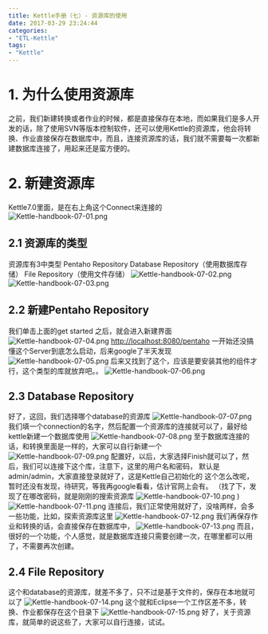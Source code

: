 ```yaml
---
title: Kettle手册（七）- 资源库的使用
date: 2017-03-29 23:24:44
categories:
- "ETL-Kettle"
tags:
- "Kettle"
---
```

# 1. 为什么使用资源库
之前，我们新建转换或者作业的时候，都是直接保存在本地，而如果我们是多人开发的话，除了使用SVN等版本控制软件，还可以使用Kettle的资源库，他会将转换、作业直接保存在数据库中，而且，连接资源库的话，我们就不需要每一次都新建数据库连接了，用起来还是蛮方便的。

# 2. 新建资源库
Kettle7.0里面，是在右上角这个Connect来连接的
![Kettle-handbook-07-01.png](http://7xl61k.com1.z0.glb.clouddn.com/Kettle-handbook-07-01.png-blog.photo)

<!-- more -->

## 2.1 资源库的类型
资源库有3中类型
Pentaho Repository
Database Repository（使用数据库存储）
File Repository（使用文件存储）
![Kettle-handbook-07-02.png](http://7xl61k.com1.z0.glb.clouddn.com/Kettle-handbook-07-02.png-blog.photo)
![Kettle-handbook-07-03.png](http://7xl61k.com1.z0.glb.clouddn.com/Kettle-handbook-07-03.png-blog.photo)

## 2.2 新建Pentaho Repository
我们单击上面的get started 之后，就会进入新建界面
![Kettle-handbook-07-04.png](http://7xl61k.com1.z0.glb.clouddn.com/Kettle-handbook-07-04.png-blog.photo)
[http://localhost:8080/pentaho](http://localhost:8080/pentaho)
一开始还没搞懂这个Server到底怎么启动，后来google了半天发现
![Kettle-handbook-07-05.png](http://7xl61k.com1.z0.glb.clouddn.com/Kettle-handbook-07-05.png-blog.photo)
后来又找到了这个，应该是要安装其他的组件才行，这个类型的库就放弃吧。。
![Kettle-handbook-07-06.png](http://7xl61k.com1.z0.glb.clouddn.com/Kettle-handbook-07-06.png-blog.photo)

## 2.3 Database Repository
好了，这回，我们选择哪个database的资源库
![Kettle-handbook-07-07.png](http://7xl61k.com1.z0.glb.clouddn.com/Kettle-handbook-07-07.png-blog.photo)
我们填一个connection的名字，然后配置一个资源库的连接就可以了，最好给kettle新建一个数据库使用
![Kettle-handbook-07-08.png](http://7xl61k.com1.z0.glb.clouddn.com/Kettle-handbook-07-08.png-blog.photo)
至于数据库连接的话，和转换里面是一样的，大家可以自行新建一个
![Kettle-handbook-07-09.png](http://7xl61k.com1.z0.glb.clouddn.com/Kettle-handbook-07-09.png-blog.photo)
配置好，以后，大家选择Finish就可以了，然后，我们可以连接下这个库，注意下，这里的用户名和密码，
默认是admin/admin，大家直接登录就好了，这是Kettle自己初始化的
这个怎么改呢，暂时还没有发现，待研究，等我再google看看，估计官网上会有。
（找了下，发现了在哪改密码，就是刚刚的搜索资源库
![Kettle-handbook-07-10.png](http://7xl61k.com1.z0.glb.clouddn.com/Kettle-handbook-07-10.png-blog.photo)
)
![Kettle-handbook-07-11.png](http://7xl61k.com1.z0.glb.clouddn.com/Kettle-handbook-07-11.png-blog.photo)
连接后，我们正常使用就好了，没啥两样，会多一些功能，比如，探索资源库这里
![Kettle-handbook-07-12.png](http://7xl61k.com1.z0.glb.clouddn.com/Kettle-handbook-07-12.png-blog.photo)
我们再保存作业和转换的话，会直接保存在数据库中，
![Kettle-handbook-07-13.png](http://7xl61k.com1.z0.glb.clouddn.com/Kettle-handbook-07-13.png-blog.photo)
而且，很好的一个功能，个人感觉，就是数据库连接只需要创建一次，在哪里都可以用了，不需要再次创建。

## 2.4 File Repository
这个和database的资源库，就差不多了，只不过是基于文件的，保存在本地就可以了
![Kettle-handbook-07-14.png](http://7xl61k.com1.z0.glb.clouddn.com/Kettle-handbook-07-14.png-blog.photo)
这个就和Eclipse一个工作区差不多，转换、作业都保存在这个目录下
![Kettle-handbook-07-15.png](http://7xl61k.com1.z0.glb.clouddn.com/Kettle-handbook-07-15.png-blog.photo)
好了，关于资源库，就简单的说这些了，大家可以自行连接，试试。
